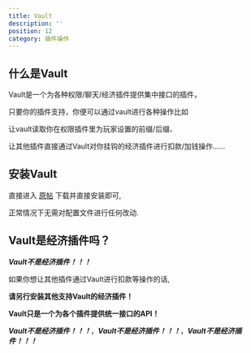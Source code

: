 ```yaml
---
title: Vault
description: ''
position: 12
category: 插件操作
---
```

## 什么是Vault

Vault是一个为各种权限/聊天/经济插件提供集中接口的插件，

只要你的插件支持，你便可以通过vault进行各种操作比如

让vault读取你在权限插件里为玩家设置的前缀/后缀、

让其他插件直接通过Vault对你挂钩的经济插件进行扣款/加钱操作......

## 安装Vault

直接进入 [原帖](https://www.spigotmc.org/resources/vault.34315/) 下载并直接安装即可,

正常情况下无需对配置文件进行任何改动.

## Vault是经济插件吗？

***Vault不是经济插件！！！***

如果你想让其他插件通过Vault进行扣款等操作的话,

**请另行安装其他支持Vault的经济插件！**

**Vault只是一个为各个插件提供统一接口的API！**

***Vault不是经济插件！！！***，***Vault不是经济插件！！！***，***Vault不是经济插件！！！***